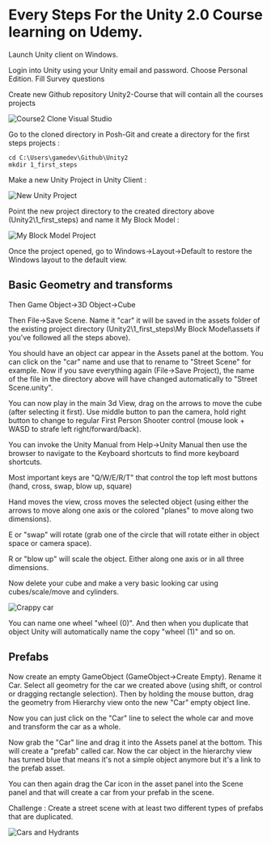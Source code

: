 # Every Steps For the Unity 2.0 Course learning on Udemy.

Launch Unity client on Windows.

Login into Unity using your Unity email and password. Choose Personal Edition. Fill Survey questions

Create new Github repository Unity2-Course that will contain all the courses projects

![Course2 Clone Visual Studio](Team-Explorer-Clone-Course2-Repository.png)

Go to the cloned directory in Posh-Git and create a directory for the first steps projects :
```
cd C:\Users\gamedev\Github\Unity2
mkdir 1_first_steps
```

Make a new Unity Project in Unity Client :

![New Unity Project](new-unity-project.png)

Point the new project directory to the created directory above (Unity2\1_first_steps) and name it My Block Model :

![My Block Model Project](my-block-model-new-project.png)

Once the project opened, go to Windows->Layout->Default to restore the Windows layout to the default view.

## Basic Geometry and transforms

Then Game Object->3D Object->Cube

Then File->Save Scene. Name it "car" it will be saved in the assets folder of the existing project directory (Unity2\1_first_steps\My Block Model\assets if you've followed all the steps above).

You should have an object car appear in the Assets panel at the bottom. You can click on the "car" name and use that to rename to "Street Scene" for example. Now if you save everything again (File->Save Project), the name of the file in the directory above will have changed automatically to "Street Scene.unity".

You can now play in the main 3d View, drag on the arrows to move the cube (after selecting it first). Use middle button to pan the camera, hold right button to change to regular First Person Shooter control (mouse look + WASD to strafe left right/forward/back).

You can invoke the Unity Manual from Help->Unity Manual then use the browser to navigate to the Keyboard shortcuts to find more keyboard shortcuts.

Most important keys are "Q/W/E/R/T" that control the top left most buttons (hand, cross, swap, blow up, square)

Hand moves the view, cross moves the selected object (using either the arrows to move along one axis or the colored "planes" to move along two dimensions).

E or "swap" will rotate (grab one of the circle that will rotate either in object space or camera space).

R or "blow up" will scale the object. Either along one axis or in all three dimensions.

Now delete your cube and make a very basic looking car using cubes/scale/move and cylinders.

![Crappy car](crappy-car.png)

You can name one wheel "wheel (0)". And then when you duplicate that object Unity will automatically name the copy "wheel (1)" and so on.

## Prefabs

Now create an empty GameObject (GameObject->Create Empty). Rename it Car. Select all geometry for the car we created above (using shift, or control or dragging rectangle selection). Then by holding the mouse button, drag the geometry from Hierarchy view onto the new "Car" empty object line.

Now you can just click on the "Car" line to select the whole car and move and transform the car as a whole.

Now grab the "Car" line and drag it into the Assets panel at the bottom. This will create a "prefab" called car. Now the car object in the hierarchy view has turned blue that means it's not a simple object anymore but it's a link to the prefab asset.

You can then again drag the Car icon in the asset panel into the Scene panel and that will create a car from your prefab in the scene.

Challenge : Create a street scene with at least two different types of prefabs that are duplicated.

![Cars and Hydrants](cars-and-hydrants.png)




